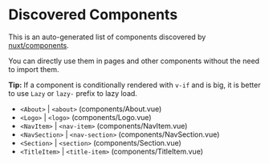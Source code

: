 # Discovered Components

This is an auto-generated list of components discovered by [nuxt/components](https://github.com/nuxt/components).

You can directly use them in pages and other components without the need to import them.

**Tip:** If a component is conditionally rendered with `v-if` and is big, it is better to use `Lazy` or `lazy-` prefix to lazy load.

- `<About>` | `<about>` (components/About.vue)
- `<Logo>` | `<logo>` (components/Logo.vue)
- `<NavItem>` | `<nav-item>` (components/NavItem.vue)
- `<NavSection>` | `<nav-section>` (components/NavSection.vue)
- `<Section>` | `<section>` (components/Section.vue)
- `<TitleItem>` | `<title-item>` (components/TitleItem.vue)

